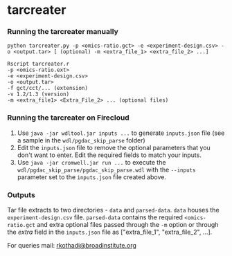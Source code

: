 # tarcreater

### Running the tarcreater manually

```
python tarcreater.py -p <omics-ratio.gct> -e <experiment-design.csv> -o <output.tar> [ (optional) -m <extra_file_1> <extra_file_2> ...]

Rscript tarcreater.r 
-p <omics-ratio.ext>
-e <experiment-design.csv>
-o <output.tar>
-f gct/cct/... (extension)
-v 1.2/1.3 (version)
-m <extra_file1> <Extra_File_2> ... (optional files)
```

### Running the tarcreater on Firecloud

1. Use `java -jar wdltool.jar inputs ...` to generate `inputs.json` file (see a sample in the `wdl/pgdac_skip_parse` folder)
2. Edit the `inputs.json` file to remove the optional parameters that you don't want to enter. Edit the required fields to match your inputs.
3. Use `java -jar cromwell.jar run ...` to execute the `wdl/pgdac_skip_parse/pgdac_skip_parse.wdl` with the `--inputs` parameter set to the `inputs.json` file created above.

### Outputs

Tar file extracts to two directories - `data` and `parsed-data`. `data` houses the `experiment-design.csv` file. `parsed-data` contains the required `<omics-ratio.gct` and extra optional files passed through the `-m` option or through the *extra* field in the `inputs.json` file as ["extra_file_1", "extra_file_2", ...].

For queries mail:
rkothadi@broadinstitute.org

